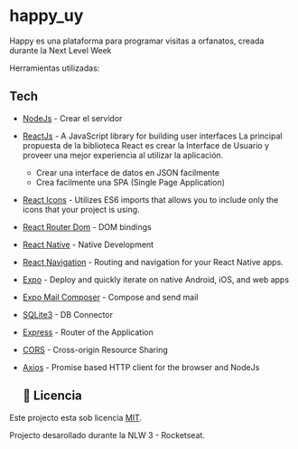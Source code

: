 # happy_uy
Happy es una plataforma para programar visitas a orfanatos, creada durante la Next Level Week


Herramientas utilizadas:
  ## Tech
- [NodeJs](https://nodejs.org/en/) - Crear el servidor
- [ReactJs](https://reactjs.org) - A JavaScript library for building user interfaces
La principal propuesta de la biblioteca React es crear la Interface de Usuario y proveer una mejor experiencia al utilizar la aplicación.

   - Crear una interface de datos en JSON facilmente
   - Crea facilmente una SPA (Single Page Application)
- [React Icons](https://react-icons.github.io/react-icons/) - Utilizes ES6 imports that allows you to include only the icons that your project is using.
- [React Router Dom](https://github.com/ReactTraining/react-router/tree/master/packages/react-router-dom) - DOM bindings
- [React Native](https://reactnative.dev) - Native Development
- [React Navigation](https://reactnavigation.org/docs/getting-started/) - Routing and navigation for your React Native apps.
- [Expo](https://expo.io) - Deploy and quickly iterate on native Android, iOS, and web apps
 - [Expo Mail Composer](https://docs.expo.io/versions/latest/sdk/mail-composer/) - Compose and send mail 
- [SQLite3](https://www.sqlite.org) - DB Connector
- [Express](https://expressjs.com/) - Router of the Application
- [CORS](https://www.npmjs.com/package/cors) - Cross-origin Resource Sharing
- [Axios](https://github.com/axios/axios) - Promise based HTTP client for the browser and NodeJs

  
  ## 📝 Licencia

Este projecto esta sob licencia [MIT](./LICENSE).

Projecto desarollado durante la NLW 3 - Rocketseat.


   
